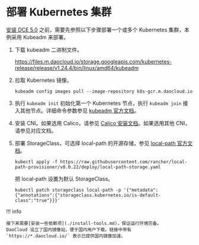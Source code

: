 # 部署 Kubernetes 集群

[安装 DCE 5.0](./install-dce-community.md) 之前，需要先参照以下步骤部署一个或多个 Kubernetes 集群，本例采用 Kubeadm 来部署。

1. 下载 kubeadm 二进制文件。

    https://files.m.daocloud.io/storage.googleapis.com/kubernetes-release/release/v1.24.4/bin/linux/amd64/kubeadm

2. 拉取 Kubernetes 镜像。

	```
	kubeadm config images pull --image-repository k8s-gcr.m.daocloud.io
	```

3. 执行 `kubeadm init` 初始化第一个 Kubernetes 节点，执行 `kubeadm join` 接入其他节点。详细命令参数参见 [kubeadm 官方文档](https://kubernetes.io/zh-cn/docs/setup/production-environment/tools/kubeadm/create-cluster-kubeadm/)。

4. 安装 CNI。如果选用 Calico，请参见 [Calico 安装文档](https://projectcalico.docs.tigera.io/getting-started/kubernetes/self-managed-onprem/onpremises)。如果选用其他 CNI，请参见对应文档。

5. 部署 StorageClass，可选择 local-path 的开源存储，参见 [local-path 官方文档](https://github.com/rancher/local-path-provisioner)。

	```
	kubectl apply -f https://raw.githubusercontent.com/rancher/local-path-provisioner/v0.0.22/deploy/local-path-storage.yaml
	```

	把 local-path 设置为默认 StorageClass。

	```
	kubectl patch storageclass local-path -p '{"metadata": {"annotations":{"storageclass.kubernetes.io/is-default-class":"true"}}}'
	```
	
!!! info

	接下来需要[安装一些依赖项](./install-tools.md)，保证运行环境完备。
	DaoCloud 设立了国内镜像站，便于国内用户下载。链接中带有 `https://*.daocloud.io/` 表示已提供国内镜像加速。

